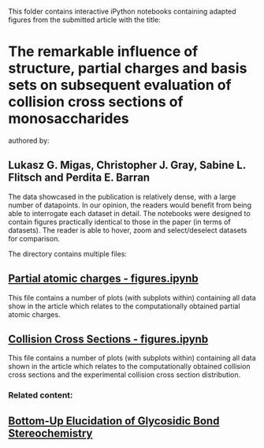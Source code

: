 This folder contains interactive iPython notebooks containing adapted figures from the submitted article with the title:

# The remarkable influence of structure, partial charges and basis sets on subsequent evaluation of collision cross sections of monosaccharides
authored by: 
## Lukasz G. Migas, Christopher J. Gray, Sabine L. Flitsch and Perdita E. Barran

The data showcased in the publication is relatively dense, with a large number of datapoints. In our opinion, the readers would benefit from being able to interrogate each dataset in detail. The notebooks were designed to contain figures practically identical to those in the paper (in terms of datasets). The reader is able to hover, zoom and select/deselect datasets for comparison. 

The directory contains multiple files:
## [Partial atomic charges - figures.ipynb](https://github.com/lukasz-migas/ChargePaper_2017/blob/master/Partial%20atomic%20charges%20-%20figures.ipynb)
This file contains a number of plots (with subplots within) containing all data show in the article which relates to the computationally obtained partial atomic charges.

## [Collision Cross Sections - figures.ipynb](https://github.com/lukasz-migas/ChargePaper_2017/blob/master/Collision%20cross%20sections%20-%20figures.ipynb)
This file contains a number of plots (with subplots within) containing all data shown in the article which relates to the computationally obtained collision cross sections and the experimental collision cross section distribution.

### Related content:
## [Bottom-Up Elucidation of Glycosidic Bond Stereochemistry](pubs.acs.org/doi/abs/10.1021/acs.analchem.6b04998)
